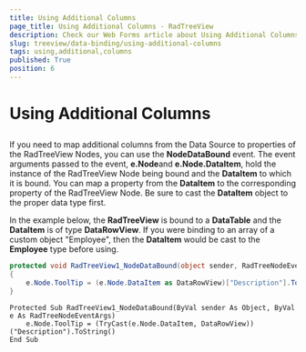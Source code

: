 ```yaml
---
title: Using Additional Columns
page_title: Using Additional Columns - RadTreeView
description: Check our Web Forms article about Using Additional Columns.
slug: treeview/data-binding/using-additional-columns
tags: using,additional,columns
published: True
position: 6
---
```


# Using Additional Columns



## 

If you need to map additional columns from the Data Source to properties of the RadTreeView Nodes, you can use the **NodeDataBound** event. The event arguments passed to the event, **e.Node**and **e.Node.DataItem**, hold the instance of the RadTreeView Node being bound and the **DataItem** to which it is bound. You can map a property from the **DataItem** to the corresponding property of the RadTreeView Node. Be sure to cast the **DataItem** object to the proper data type first.

In the example below, the **RadTreeView** is bound to a **DataTable** and the **DataItem** is of type **DataRowView**. If you were binding to an array of a custom object "Employee", then the **DataItem** would be cast to the **Employee** type before using.



````C#
protected void RadTreeView1_NodeDataBound(object sender, RadTreeNodeEventArgs e) 
{ 
    e.Node.ToolTip = (e.Node.DataItem as DataRowView)["Description"].ToString(); 
}
````
````VB.NET
Protected Sub RadTreeView1_NodeDataBound(ByVal sender As Object, ByVal e As RadTreeNodeEventArgs)
    e.Node.ToolTip = (TryCast(e.Node.DataItem, DataRowView))("Description").ToString()
End Sub	
````


